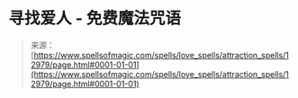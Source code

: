 <!--yml

分类：未分类

日期：2024-06-12 18:51:03

-->

# 寻找爱人 - 免费魔法咒语

> 来源：[https://www.spellsofmagic.com/spells/love_spells/attraction_spells/12979/page.html#0001-01-01](https://www.spellsofmagic.com/spells/love_spells/attraction_spells/12979/page.html#0001-01-01)
